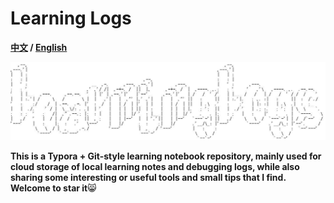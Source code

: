 # Learning Logs

**[中文](./README.md) / [English](./README_EN.md)**

![logo](./assets/logo2.jpg)

**This is a Typora + Git-style learning notebook repository, mainly used for cloud storage of local learning notes and debugging logs, while also sharing some interesting or useful tools and small tips that I find. Welcome to star it**:smile_cat:

